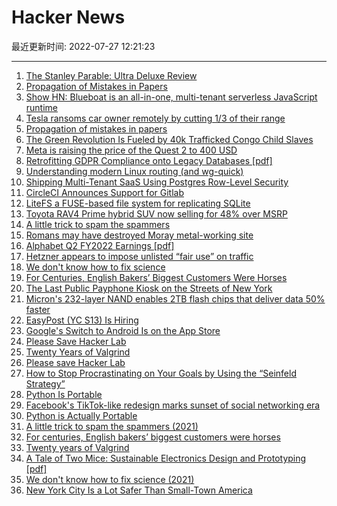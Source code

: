 # Hacker News

最近更新时间: 2022-07-27 12:21:23

--- 
1. [The Stanley Parable: Ultra Deluxe Review](https://xeiaso.net/blog/stanley-parable) 
2. [Propagation of Mistakes in Papers](http://databasearchitects.blogspot.com/2018/06/propagation-of-mistakes-in-papers.html) 
3. [Show HN: Blueboat is an all-in-one, multi-tenant serverless JavaScript runtime](https://blueboat.io/) 
4. [Tesla ransoms car owner remotely by cutting 1/3 of their range](https://twitter.com/wk057/status/1551713024171548672) 
5. [Propagation of mistakes in papers](http://databasearchitects.blogspot.com/2018/06/propagation-of-mistakes-in-papers.html) 
6. [The Green Revolution Is Fueled by 40k Trafficked Congo Child Slaves](https://atlantablackstar.com/2022/07/23/like-that-of-slavery-chinese-companies-allegedly-trafficking-40000-children-in-congo-forcing-them-to-work-in-hazardous-mines/) 
7. [Meta is raising the price of the Quest 2 to 400 USD](https://www.oculus.com/blog/meta-quest-2-pricing-changes/) 
8. [Retrofitting GDPR Compliance onto Legacy Databases [pdf]](https://vldb.org/pvldb/vol15/p958-george.pdf) 
9. [Understanding modern Linux routing (and wg-quick)](https://ro-che.info/articles/2021-02-27-linux-routing) 
10. [Shipping Multi-Tenant SaaS Using Postgres Row-Level Security](https://www.thenile.dev/blog/multi-tenant-rls) 
11. [CircleCI Announces Support for Gitlab](https://circleci.com/blog/announcing-gitlab-support/) 
12. [LiteFS a FUSE-based file system for replicating SQLite](https://github.com/superfly/litefs) 
13. [Toyota RAV4 Prime hybrid SUV now selling for 48% over MSRP](https://driverbase.com/inventory/new-and-used/toyota/rav4-prime) 
14. [A little trick to spam the spammers](https://misc.l3m.in/txt/spam.txt) 
15. [Romans may have destroyed Moray metal-working site](https://www.bbc.com/news/articles/cw41ll3dw12o) 
16. [Alphabet Q2 FY2022 Earnings [pdf]](https://abc.xyz/investor/static/pdf/2022Q2_alphabet_earnings_release.pdf) 
17. [Hetzner appears to impose unlisted “fair use” on traffic](https://lowendtalk.com/discussion/180504/hetzner-traffic-use-notice-unlimited-unlimited/p1) 
18. [We don't know how to fix science](https://www.worksinprogress.co/issue/we-dont-know-how-to-fix-science/) 
19. [For Centuries, English Bakers’ Biggest Customers Were Horses](https://www.atlasobscura.com/articles/what-is-horse-bread) 
20. [The Last Public Payphone Kiosk on the Streets of New York](https://www.atlasobscura.com/articles/last-public-payphone-new-york-museum) 
21. [Micron's 232-layer NAND enables 2TB flash chips that deliver data 50% faster](https://spectrum.ieee.org/micron-is-first-to-deliver-3d-flash-chips-with-more-than-200-layers) 
22. [EasyPost (YC S13) Is Hiring](https://www.easypost.com/careers) 
23. [Google's Switch to Android Is on the App Store](https://apps.apple.com/us/app/switch-to-android/id1581816143) 
24. [Please Save Hacker Lab](https://tombetthauser.github.io/save-hackerlab/) 
25. [Twenty Years of Valgrind](https://nnethercote.github.io/2022/07/27/twenty-years-of-valgrind.html) 
26. [Please save Hacker Lab](https://tombetthauser.github.io/save-hackerlab/) 
27. [How to Stop Procrastinating on Your Goals by Using the “Seinfeld Strategy”](https://jamesclear.com/stop-procrastinating-seinfeld-strategy) 
28. [Python Is Portable](https://ahgamut.github.io/2021/07/13/ape-python/) 
29. [Facebook's TikTok-like redesign marks sunset of social networking era](https://www.axios.com/2022/07/25/sunset-social-network-facebook-tiktok) 
30. [Python is Actually Portable](https://ahgamut.github.io/2021/07/13/ape-python/) 
31. [A little trick to spam the spammers (2021)](https://misc.l3m.in/txt/spam.txt) 
32. [For centuries, English bakers’ biggest customers were horses](https://www.atlasobscura.com/articles/what-is-horse-bread) 
33. [Twenty years of Valgrind](https://nnethercote.github.io/2022/07/27/twenty-years-of-valgrind.html) 
34. [A Tale of Two Mice: Sustainable Electronics Design and Prototyping [pdf]](https://homes.cs.washington.edu/~vsiyer/Papers/biomouse-chi22.pdf) 
35. [We don't know how to fix science (2021)](https://www.worksinprogress.co/issue/we-dont-know-how-to-fix-science/) 
36. [New York City Is a Lot Safer Than Small-Town America](https://www.bloomberg.com/opinion/articles/2022-06-07/is-new-york-city-more-dangerous-than-rural-america) 

